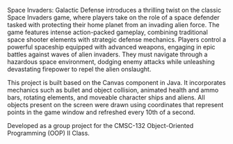 Space Invaders: Galactic Defense introduces a thrilling twist on the classic Space Invaders game, where players take on the role of a space defender tasked with protecting their home planet from an invading alien force. The game features intense action-packed gameplay, combining traditional space shooter elements with strategic defense mechanics. Players control a powerful spaceship equipped with advanced weapons, engaging in epic battles against waves of alien invaders. They must navigate through a hazardous space environment, dodging enemy attacks while unleashing devastating firepower to repel the alien onslaught.

This project is built based on the Canvas component in Java. It incorporates mechanics such as bullet and object collision, animated health and ammo bars, rotating elements, and moveable character ships and aliens. All objects present on the screen were drawn using coordinates that represent points in the game window and refreshed every 10th of a second.

Developed as a group project for the CMSC-132 Object-Oriented Programming (OOP) II Class.
